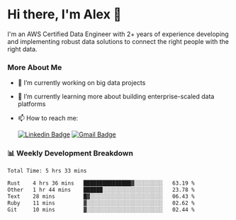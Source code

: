 # Hi there, I'm Alex  👋

I'm an AWS Certified Data Engineer with 2+ years of experience developing and implementing robust data solutions to connect the right people with the right data. 

### More About Me

- 🔭 I’m currently working on big data projects
- 🌱 I’m currently learning more about building enterprise-scaled data platforms
- 📫 How to reach me:

  [![Linkedin Badge](https://img.shields.io/badge/LinkedIn-0077B5?style=for-the-badge&logo=linkedin&logoColor=white)](https://www.linkedin.com/in/itsalexchen) [![Gmail Badge](https://img.shields.io/badge/Gmail-D14836?style=for-the-badge&logo=gmail&logoColor=white)](mailto:itsalexchen@gmail.com)




### 📊 Weekly Development Breakdown
<!--START_SECTION:waka-->

```txt
Total Time: 5 hrs 33 mins

Rust    4 hrs 36 mins   ███████████████▓░░░░░░░░░   63.19 %
Other   1 hr 44 mins    ██████░░░░░░░░░░░░░░░░░░░   23.78 %
Text    28 mins         █▓░░░░░░░░░░░░░░░░░░░░░░░   06.43 %
Ruby    11 mins         ▓░░░░░░░░░░░░░░░░░░░░░░░░   02.62 %
Git     10 mins         ▓░░░░░░░░░░░░░░░░░░░░░░░░   02.44 %
```

<!--END_SECTION:waka-->
